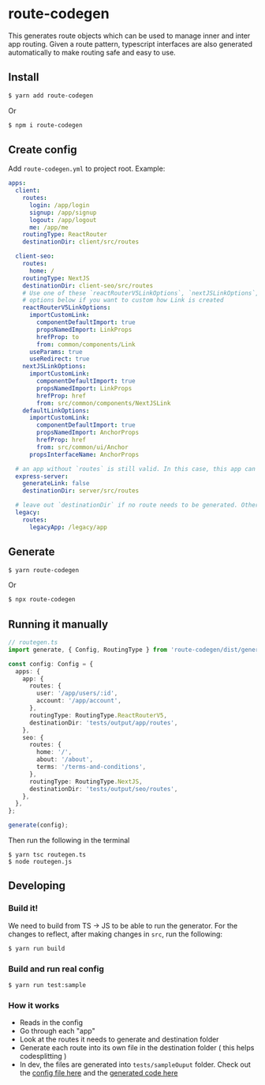 # route-codegen

This generates route objects which can be used to manage inner and inter app routing. Given a route pattern, typescript interfaces are also generated automatically to make routing safe and easy to use.

## Install

```bash
$ yarn add route-codegen
```

Or

```bash
$ npm i route-codegen
```

## Create config

Add `route-codegen.yml` to project root. Example:

```yml
apps:
  client:
    routes:
      login: /app/login
      signup: /app/signup
      logout: /app/logout
      me: /app/me
    routingType: ReactRouter
    destinationDir: client/src/routes

  client-seo:
    routes:
      home: /
    routingType: NextJS
    destinationDir: client-seo/src/routes
    # Use one of these `reactRouterV5LinkOptions`, `nextJSLinkOptions`, `defaultLinkOptions`
    # options below if you want to custom how Link is created
    reactRouterV5LinkOptions:
      importCustomLink:
        componentDefaultImport: true
        propsNamedImport: LinkProps
        hrefProp: to
        from: common/components/Link
      useParams: true
      useRedirect: true
    nextJSLinkOptions:
      importCustomLink:
        componentDefaultImport: true
        propsNamedImport: LinkProps
        hrefProp: href
        from: src/common/components/NextJSLink
    defaultLinkOptions:
      importCustomLink:
        componentDefaultImport: true
        propsNamedImport: AnchorProps
        hrefProp: href
        from: src/common/ui/Anchor
      propsInterfaceName: AnchorProps

  # an app without `routes` is still valid. In this case, this app can still generate url to other apps
  express-server:
    generateLink: false
    destinationDir: server/src/routes

  # leave out `destinationDir` if no route needs to be generated. Other apps still generate routes to this app
  legacy:
    routes:
      legacyApp: /legacy/app
```

## Generate

```bash
$ yarn route-codegen
```

Or

```bash
$ npx route-codegen
```

## Running it manually

```ts
// routegen.ts
import generate, { Config, RoutingType } from 'route-codegen/dist/generate';

const config: Config = {
  apps: {
    app: {
      routes: {
        user: '/app/users/:id',
        account: '/app/account',
      },
      routingType: RoutingType.ReactRouterV5,
      destinationDir: 'tests/output/app/routes',
    },
    seo: {
      routes: {
        home: '/',
        about: '/about',
        terms: '/terms-and-conditions',
      },
      routingType: RoutingType.NextJS,
      destinationDir: 'tests/output/seo/routes',
    },
  },
};

generate(config);
```

Then run the following in the terminal

```
$ yarn tsc routegen.ts
$ node routegen.js
```

## Developing

### Build it!

We need to build from TS -> JS to be able to run the generator. For the changes to reflect, after making changes in `src`, run the following:

```bash
$ yarn run build
```

### Build and run real config

```bash
$ yarn run test:sample
```

### How it works

- Reads in the config
- Go through each "app"
- Look at the routes it needs to generate and destination folder
- Generate each route into its own file in the destination folder ( this helps codesplitting )
- In dev, the files are generated into `tests/sampleOuput` folder. Check out the [config file here](./sample/routegen.yml) and the [generated code here](./sample/output)
